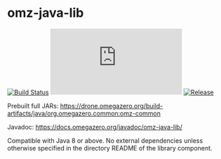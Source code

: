 # omz-java-lib

[![Build Status](https://drone.omegazero.org/api/badges/omegazero/omz-java-lib/status.svg)](https://drone.omegazero.org/omegazero/omz-java-lib)
[![Documentation Build Status](https://docs.omegazero.org/ci/gen/badge.php?owner=omegazero&repo=omz-java-lib)](https://docs.omegazero.org/ci/#/repos/omegazero/omz-java-lib)
[![Release](https://api.omegazero.org/v1/git/getrepobadge?author=omegazero&repository=omz-java-lib&metric=release&color=09b&width=100)](https://git.omegazero.org/omegazero/omz-java-lib/releases)

Prebuilt full JARs: <https://drone.omegazero.org/build-artifacts/java/org.omegazero.common:omz-common>

Javadoc: <https://docs.omegazero.org/javadoc/omz-java-lib/>

Compatible with Java 8 or above. No external dependencies unless otherwise specified in the directory README of the library component.

